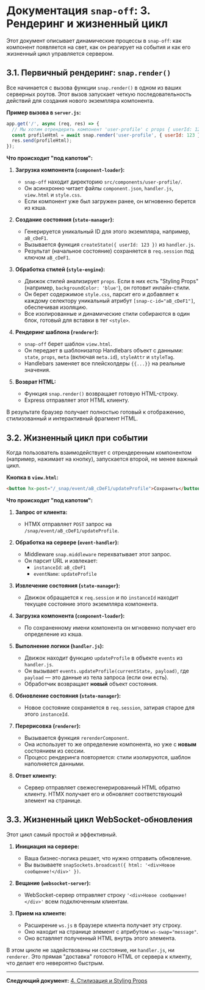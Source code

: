 # Документация `snap-off`: 3. Рендеринг и жизненный цикл

Этот документ описывает динамические процессы в `snap-off`: как компонент появляется на свет, как он реагирует на события и как его жизненный цикл управляется сервером.

## 3.1. Первичный рендеринг: `snap.render()`

Все начинается с вызова функции `snap.render()` в одном из ваших серверных роутов. Этот вызов запускает четкую последовательность действий для создания нового экземпляра компонента.

**Пример вызова в `server.js`:**
```javascript
app.get('/', async (req, res) => {
  // Мы хотим отрендерить компонент 'user-profile' с props { userId: 123 }
  const profileHtml = await snap.render('user-profile', { userId: 123 }, req);
  res.send(profileHtml);
});
```

**Что происходит "под капотом":**

1.  **Загрузка компонента (`component-loader`):**
    -   `snap-off` находит директорию `src/components/user-profile/`.
    -   Он асинхронно читает файлы `component.json`, `handler.js`, `view.html` и `style.css`.
    -   Если компонент уже был загружен ранее, он мгновенно берется из кэша.

2.  **Создание состояния (`state-manager`):**
    -   Генерируется уникальный ID для этого экземпляра, например, `aB_cDeF1`.
    -   Вызывается функция `createState({ userId: 123 })` из `handler.js`.
    -   Результат (начальное состояние) сохраняется в `req.session` под ключом `aB_cDeF1`.

3.  **Обработка стилей (`style-engine`):**
    -   Движок стилей анализирует `props`. Если в них есть "Styling Props" (например, `backgroundColor: 'blue'`), он готовит инлайн-стили.
    -   Он берет содержимое `style.css`, парсит его и добавляет к каждому селектору уникальный атрибут `[snap-c-id="aB_cDeF1"]`, обеспечивая изоляцию.
    -   Все изолированные и динамические стили собираются в один блок, готовый для вставки в тег `<style>`.

4.  **Рендеринг шаблона (`renderer`):**
    -   `snap-off` берет шаблон `view.html`.
    -   Он передает в шаблонизатор Handlebars объект с данными: `state`, `props`, `meta` (включая `meta.id`), `styleAttr` и `styleTag`.
    -   Handlebars заменяет все плейсхолдеры `{{...}}` на реальные значения.

5.  **Возврат HTML:**
    -   Функция `snap.render()` возвращает готовую HTML-строку.
    -   Express отправляет этот HTML клиенту.

В результате браузер получает полностью готовый к отображению, стилизованный и интерактивный фрагмент HTML.

## 3.2. Жизненный цикл при событии

Когда пользователь взаимодействует с отрендеренным компонентом (например, нажимает на кнопку), запускается второй, не менее важный цикл.

**Кнопка в `view.html`:**
```html
<button hx-post="/_snap/event/aB_cDeF1/updateProfile">Сохранить</button>
```

**Что происходит "под капотом":**

1.  **Запрос от клиента:**
    -   HTMX отправляет `POST` запрос на `/snap/event/aB_cDeF1/updateProfile`.

2.  **Обработка на сервере (`event-handler`):**
    -   Middleware `snap.middleware` перехватывает этот запрос.
    -   Он парсит URL и извлекает:
        -   `instanceId`: `aB_cDeF1`
        -   `eventName`: `updateProfile`

3.  **Извлечение состояния (`state-manager`):**
    -   Движок обращается к `req.session` и по `instanceId` находит текущее состояние этого экземпляра компонента.

4.  **Загрузка компонента (`component-loader`):**
    -   По сохраненному имени компонента он мгновенно получает его определение из кэша.

5.  **Выполнение логики (`handler.js`):**
    -   Движок находит функцию `updateProfile` в объекте `events` из `handler.js`.
    -   Он вызывает `events.updateProfile(currentState, payload)`, где `payload` — это данные из тела запроса (если они есть).
    -   Обработчик возвращает **новый** объект состояния.

6.  **Обновление состояния (`state-manager`):**
    -   Новое состояние сохраняется в `req.session`, затирая старое для этого `instanceId`.

7.  **Перерисовка (`renderer`):**
    -   Вызывается функция `rerenderComponent`.
    -   Она использует то же определение компонента, но уже с **новым** состоянием из сессии.
    -   Процесс рендеринга повторяется: стили изолируются, шаблон наполняется данными.

8.  **Ответ клиенту:**
    -   Сервер отправляет свежесгенерированный HTML обратно клиенту. HTMX получает его и обновляет соответствующий элемент на странице.

## 3.3. Жизненный цикл WebSocket-обновления

Этот цикл самый простой и эффективный.

1.  **Инициация на сервере:**
    -   Ваша бизнес-логика решает, что нужно отправить обновление.
    -   Вы вызываете `snapSockets.broadcast({ html: '<div>Новое сообщение!</div>' })`.

2.  **Вещание (`websocket-server`):**
    -   WebSocket-сервер отправляет строку `'<div>Новое сообщение!</div>'` всем подключенным клиентам.

3.  **Прием на клиенте:**
    -   Расширение `ws.js` в браузере клиента получает эту строку.
    -   Оно находит на странице элемент с атрибутом `ws-swap="message"`.
    -   Оно вставляет полученный HTML внутрь этого элемента.

В этом цикле не задействованы ни состояние, ни `handler.js`, ни `renderer`. Это прямая "доставка" готового HTML от сервера к клиенту, что делает его невероятно быстрым.

---
**Следующий документ:** [4. Стилизация и Styling Props](./04-styling-and-props.md)